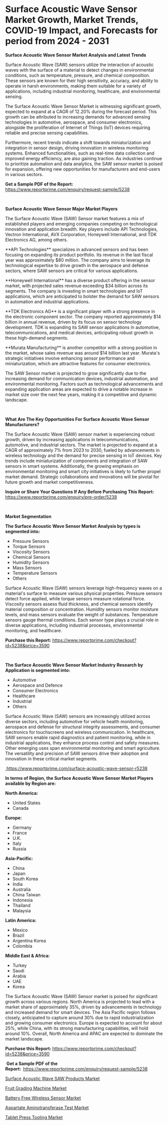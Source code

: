 <p><h1>Surface Acoustic Wave Sensor Market Growth, Market Trends, COVID-19 Impact, and Forecasts for period from 2024 - 2031</h1></p><p><strong>Surface Acoustic Wave Sensor Market Analysis and Latest Trends</strong></p>
<p><p>Surface Acoustic Wave (SAW) sensors utilize the interaction of acoustic waves with the surface of a material to detect changes in environmental conditions, such as temperature, pressure, and chemical composition. These sensors are known for their high sensitivity, accuracy, and ability to operate in harsh environments, making them suitable for a variety of applications, including industrial monitoring, healthcare, and environmental sensing.</p><p>The Surface Acoustic Wave Sensor Market is witnessing significant growth, expected to expand at a CAGR of 12.20% during the forecast period. This growth can be attributed to increasing demands for advanced sensing technologies in automotive, aerospace, and consumer electronics, alongside the proliferation of Internet of Things (IoT) devices requiring reliable and precise sensing capabilities. </p><p>Furthermore, recent trends indicate a shift towards miniaturization and integration in sensor design, driving innovation in wireless monitoring systems. Enhanced functionalities, such as real-time data collection and improved energy efficiency, are also gaining traction. As industries continue to prioritize automation and data analytics, the SAW sensor market is poised for expansion, offering new opportunities for manufacturers and end-users in various sectors.</p></p>
<p><strong>Get a Sample PDF of the Report:&nbsp;</strong> <a href="https://www.reportprime.com/enquiry/request-sample/5238">https://www.reportprime.com/enquiry/request-sample/5238</a></p>
<p>&nbsp;</p>
<p><strong>Surface Acoustic Wave Sensor Major Market Players</strong></p>
<p><p>The Surface Acoustic Wave (SAW) Sensor market features a mix of established players and emerging companies competing on technological innovation and application breadth. Key players include API Technologies, Vectron International, AVX Corporation, Honeywell International, and TDK Electronics AG, among others. </p><p>**API Technologies** specializes in advanced sensors and has been focusing on expanding its product portfolio. Its revenue in the last fiscal year was approximately $80 million. The company aims to leverage its technological expertise to drive growth in the aerospace and defense sectors, where SAW sensors are critical for various applications. </p><p>**Honeywell International** has a diverse product offering in the sensor market, with projected sales revenue exceeding $34 billion across its segments. The company is investing in smart technologies and IoT applications, which are anticipated to bolster the demand for SAW sensors in automation and industrial applications.</p><p>**TDK Electronics AG** is a significant player with a strong presence in the electronic component sector. The company reported approximately $14 billion in annual revenue, driven by its focus on sensor technology development. TDK is expanding its SAW sensor applications in automotive, telecommunications, and medical devices, anticipating robust growth in these high-demand segments.</p><p>**Murata Manufacturing** is another competitor with a strong position in the market, whose sales revenue was around $14 billion last year. Murata's strategic initiatives involve enhancing sensor performance and miniaturization, which are attractive features for consumer electronics.</p><p>The SAW Sensor market is projected to grow significantly due to the increasing demand for communication devices, industrial automation, and environmental monitoring. Factors such as technological advancements and expanding application areas are expected to drive a notable increase in market size over the next few years, making it a competitive and dynamic landscape.</p></p>
<p>&nbsp;</p>
<p><strong>What Are The Key Opportunities For Surface Acoustic Wave Sensor Manufacturers?</strong></p>
<p><p>The Surface Acoustic Wave (SAW) sensor market is experiencing robust growth, driven by increasing applications in telecommunications, automotive, and industrial sectors. The market is projected to expand at a CAGR of approximately 7% from 2023 to 2030, fueled by advancements in wireless technology and the demand for precise sensing in IoT devices. Key trends include miniaturization of components and integration of SAW sensors in smart systems. Additionally, the growing emphasis on environmental monitoring and smart city initiatives is likely to further propel market demand. Strategic collaborations and innovations will be pivotal for future growth and market competitiveness.</p></p>
<p><strong>Inquire or Share Your Questions If Any Before Purchasing This Report:</strong> <a href="https://www.reportprime.com/enquiry/pre-order/5238">https://www.reportprime.com/enquiry/pre-order/5238</a></p>
<p>&nbsp;</p>
<p><strong>Market Segmentation</strong></p>
<p><strong>The Surface Acoustic Wave Sensor Market Analysis by types is segmented into:</strong></p>
<p><ul><li>Pressure Sensors</li><li>Torque Sensors</li><li>Viscosity Sensors</li><li>Chemical Sensors</li><li>Humidity Sensors</li><li>Mass Sensors</li><li>Temperature Sensors</li><li>Others</li></ul></p>
<p><p>Surface Acoustic Wave (SAW) sensors leverage high-frequency waves on a material's surface to measure various physical properties. Pressure sensors detect force applied, while torque sensors measure rotational force. Viscosity sensors assess fluid thickness, and chemical sensors identify material composition or concentration. Humidity sensors monitor moisture levels, and mass sensors evaluate the weight of substances. Temperature sensors gauge thermal conditions. Each sensor type plays a crucial role in diverse applications, including industrial processes, environmental monitoring, and healthcare.</p></p>
<p><strong>Purchase this Report:&nbsp;</strong><a href="https://www.reportprime.com/checkout?id=5238&price=3590">https://www.reportprime.com/checkout?id=5238&price=3590</a></p>
<p>&nbsp;</p>
<p><strong>The Surface Acoustic Wave Sensor Market Industry Research by Application is segmented into:</strong></p>
<p><ul><li>Automotive</li><li>Aerospace and Defence</li><li>Consumer Electronics</li><li>Healthcare</li><li>Industrial</li><li>Others</li></ul></p>
<p><p>Surface Acoustic Wave (SAW) sensors are increasingly utilized across diverse sectors, including automotive for vehicle health monitoring, aerospace and defense for structural integrity assessments, and consumer electronics for touchscreens and wireless communication. In healthcare, SAW sensors enable rapid diagnostics and patient monitoring, while in industrial applications, they enhance process control and safety measures. Other emerging uses span environmental monitoring and smart agriculture. The versatility and precision of SAW sensors drive their adoption and innovation in these critical market segments.</p></p>
<p><a href="https://www.reportprime.com/surface-acoustic-wave-sensor-r5238">&nbsp;https://www.reportprime.com/surface-acoustic-wave-sensor-r5238</a></p>
<p><strong>In terms of Region, the Surface Acoustic Wave Sensor Market Players available by Region are:</strong></p>
<p>
    <p> <strong> North America: </strong>
        <ul>
            <li>United States</li>
            <li>Canada</li>
        </ul>
        </p> 
    <p> <strong> Europe: </strong>
        <ul>
            <li>Germany</li>
            <li>France</li>
            <li>U.K.</li>
            <li>Italy</li>
            <li>Russia</li>
        </ul>
        </p> 
    <p> <strong> Asia-Pacific: </strong>
        <ul>
            <li>China</li>
            <li>Japan</li>
            <li>South Korea</li>
            <li>India</li>
            <li>Australia</li>
            <li>China Taiwan</li>
            <li>Indonesia</li>
            <li>Thailand</li>
            <li>Malaysia</li>
        </ul>
        </p> 
    <p> <strong> Latin America: </strong>
        <ul>
            <li>Mexico</li>
            <li>Brazil</li>
            <li>Argentina Korea</li>
            <li>Colombia</li>
        </ul>
        </p> 
    <p> <strong> Middle East & Africa: </strong>
        <ul>
            <li>Turkey</li>
            <li>Saudi</li>
            <li>Arabia</li>
            <li>UAE</li>
            <li>Korea</li>
        </ul>
    </p>
    </p>
<p><p>The Surface Acoustic Wave (SAW) Sensor market is poised for significant growth across various regions. North America is projected to lead with a market share of approximately 35%, driven by advancements in technology and increased demand for smart devices. The Asia Pacific region follows closely, anticipated to capture around 30% due to rapid industrialization and growing consumer electronics. Europe is expected to account for about 25%, while China, with its strong manufacturing capabilities, will hold around 10%. Overall, North America and APAC are expected to dominate the market landscape.</p></p>
<p><strong>Purchase this Report: </strong><a href="https://www.reportprime.com/checkout?id=5238&price=3590">https://www.reportprime.com/checkout?id=5238&price=3590</a></p>
<p>&nbsp;<strong>Get a Sample PDF of the Report:&nbsp;&nbsp;</strong><a href="https://www.reportprime.com/enquiry/request-sample/5238">https://www.reportprime.com/enquiry/request-sample/5238</a></p>
<p><strong></strong></p>
<p><p><a href="https://github.com/MarilynDouglas476/Market-Research-Report-List-1/blob/main/surface-acoustic-wave-saw-products-market.md">Surface Acoustic Wave SAW Products Market</a></p><p><a href="https://issuu.com/reportprime-2/docs/fruit-grading-machine-market-size-2_64d5f64049c605">Fruit Grading Machine Market</a></p><p><a href="https://github.com/TiffanyPena866/Market-Research-Report-List-1/blob/main/battery-free-wireless-sensor-market.md">Battery Free Wireless Sensor Market</a></p><p><a href="https://www.linkedin.com/pulse/aspartate-aminotransferase-test-market-insights-products-regional-zgmtc?trackingId=z9IXFDBLS0C09m2GbipnSA%3D%3D">Aspartate Aminotransferase Test Market</a></p><p><a href="https://issuu.com/reportprime-2/docs/tablet-press-tooling-market-size-20_1bc7de6ace5daa">Tablet Press Tooling Market</a></p></p>